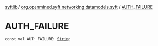 [syftlib](../index.md) / [org.openmined.syft.networking.datamodels.syft](index.md) / [AUTH_FAILURE](./-a-u-t-h_-f-a-i-l-u-r-e.md)

# AUTH_FAILURE

`const val AUTH_FAILURE: `[`String`](https://kotlinlang.org/api/latest/jvm/stdlib/kotlin/-string/index.html)